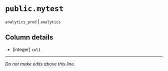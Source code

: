 # `public.mytest`
`analytics_prod` | `analytics`

## Column details
* [integer]   `col1`

-------------------------------------------------------------------------------
*Do not make edits above this line.*

